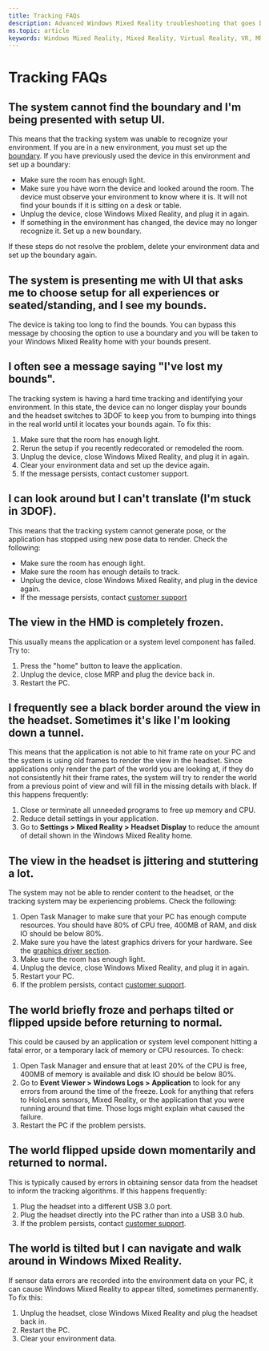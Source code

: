 ```yaml
---
title: Tracking FAQs
description: Advanced Windows Mixed Reality troubleshooting that goes beyond our standard consumer support documentation.
ms.topic: article
keywords: Windows Mixed Reality, Mixed Reality, Virtual Reality, VR, MR, Troubleshoot, Errors, Help, Support, Tracking
---
```



# Tracking FAQs

## The system cannot find the boundary and I'm being presented with setup UI.

This means that the tracking system was unable to recognize your environment. If you are in a new environment, you must set up the [boundary](https://docs.microsoft.com/windows/mixed-reality/enthusiast-guide/set-up-windows-mixed-reality#set-up-your-room-boundary). If you have previously used the device in this environment and set up a boundary:
* Make sure the room has enough light.
* Make sure you have worn the device and looked around the room. The device must observe your environment to know where it is. It will not find your bounds if it is sitting on a desk or table.
* Unplug the device, close Windows Mixed Reality, and plug it in again.
* If something in the environment has changed, the device may no longer recognize it. Set up a new boundary.

If these steps do not resolve the problem, delete your environment data and set up the boundary again.

## The system is presenting me with UI that asks me to choose setup for all experiences or seated/standing, and I see my bounds.

The device is taking too long to find the bounds. You can bypass this message by choosing the option to use a boundary and you will be taken to your Windows Mixed Reality home with your bounds present.

## I often see a message saying "I've lost my bounds".

The tracking system is having a hard time tracking and identifying your environment. In this state, the device can no longer display your bounds and the headset switches to 3DOF to keep you from to bumping into things in the real world until it locates your bounds again. To fix this:
1. Make sure that the room has enough light.
2. Rerun the setup if you recently redecorated or remodeled the room.
3. Unplug the device, close Windows Mixed Reality, and plug it in again.
4. Clear your environment data and set up the device again.
5. If the message persists, contact customer support.

## I can look around but I can't translate (I'm stuck in 3DOF).

This means that the tracking system cannot generate pose, or the application has stopped using new pose data to render. Check the following:
* Make sure the room has enough light.
* Make sure the room has enough details to track.
* Unplug the device, close Windows Mixed Reality, and plug in the device again.
* If the message persists, contact [customer support](https://support.microsoft.com/)

## The view in the HMD is completely frozen.

This usually means the application or a system level component has failed. Try to:
1. Press the "home" button to leave the application.
2. Unplug the device, close MRP and plug the device back in.
3. Restart the PC.

## I frequently see a black border around the view in the headset. Sometimes it's like I'm looking down a tunnel.

This means that the application is not able to hit frame rate on your PC and the system is using old frames to render the view in the headset. Since applications only render the part of the world you are looking at, if they do not consistently hit their frame rates, the system will try to render the world from a previous point of view and will fill in the missing details with black. If this happens frequently:
1. Close or terminate all unneeded programs to free up memory and CPU.
2. Reduce detail settings in your application.
3. Go to **Settings > Mixed Reality > Headset Display** to reduce the amount of detail shown in the Windows Mixed Reality home.

## The view in the headset is jittering and stuttering a lot.

The system may not be able to render content to the headset, or the tracking system may be experiencing problems. Check the following:
1. Open Task Manager to make sure that your PC has enough compute resources. You should have 80% of CPU free, 400MB of RAM, and disk IO should be below 80%.
2. Make sure you have the latest graphics drivers for your hardware. See the [graphics driver section](before-you-start.md#make-sure-you-have-a-compatible-graphics-driver).
3. Make sure the room has enough light.
4. Unplug the device, close Windows Mixed Reality, and plug it in again.
5. Restart your PC.
6. If the problem persists, contact [customer support](https://support.microsoft.com/).

## The world briefly froze and perhaps tilted or flipped upside before returning to normal.

This could be caused by an application or system level component hitting a fatal error, or a temporary lack of memory or CPU resources. To check:
1. Open Task Manager and ensure that at least 20% of the CPU is free, 400MB of memory is available and disk IO should be below 80%.
2. Go to **Event Viewer > Windows Logs > Application** to look for any errors from around the time of the freeze. Look for anything that refers to HoloLens sensors, Mixed Reality, or the application that you were running around that time. Those logs might explain what caused the failure.
3. Restart the PC if the problem persists.

## The world flipped upside down momentarily and returned to normal.

This is typically caused by errors in obtaining sensor data from the headset to inform the tracking algorithms. If this happens frequently:
1. Plug the headset into a different USB 3.0 port.
2. Plug the headset directly into the PC rather than into a USB 3.0 hub.
3. If the problem persists, contact [customer support](https://support.microsoft.com/).

## The world is tilted but I can navigate and walk around in Windows Mixed Reality.

If sensor data errors are recorded into the environment data on your PC, it can cause Windows Mixed Reality to appear tilted, sometimes permanently. To fix this:
1. Unplug the headset, close Windows Mixed Reality and plug the headset back in.
2. Restart the PC.
3. Clear your environment data.

